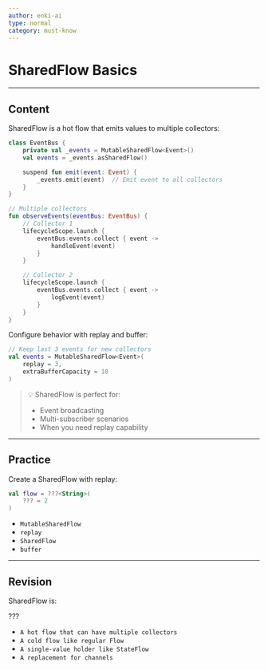```yaml
---
author: enki-ai
type: normal
category: must-know
---
```


# SharedFlow Basics

---
## Content

SharedFlow is a hot flow that emits values to multiple collectors:

```kotlin
class EventBus {
    private val _events = MutableSharedFlow<Event>()
    val events = _events.asSharedFlow()

    suspend fun emit(event: Event) {
        _events.emit(event)  // Emit event to all collectors
    }
}

// Multiple collectors
fun observeEvents(eventBus: EventBus) {
    // Collector 1
    lifecycleScope.launch {
        eventBus.events.collect { event ->
            handleEvent(event)
        }
    }

    // Collector 2
    lifecycleScope.launch {
        eventBus.events.collect { event ->
            logEvent(event)
        }
    }
}
```

Configure behavior with replay and buffer:
```kotlin
// Keep last 3 events for new collectors
val events = MutableSharedFlow<Event>(
    replay = 3,
    extraBufferCapacity = 10
)
```

> 💡 SharedFlow is perfect for:
> - Event broadcasting
> - Multi-subscriber scenarios
> - When you need replay capability

---

## Practice

Create a SharedFlow with replay:

```kotlin
val flow = ???<String>(
    ??? = 2
)
```

- `MutableSharedFlow`
- `replay`
- `SharedFlow`
- `buffer`

---

## Revision

SharedFlow is:

???

- `A hot flow that can have multiple collectors`
- `A cold flow like regular Flow`
- `A single-value holder like StateFlow`
- `A replacement for channels`
